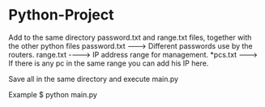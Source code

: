 # Python-Project

Add to the same directory password.txt and range.txt files, together with the other python files
	password.txt ---> Different passwords use by the routers.
	range.txt ----> IP address range for management.
	*pcs.txt ---> If there is any pc in the same range you can add his IP here.

Save all in the same directory and execute main.py

Example 
	$ python main.py
	

